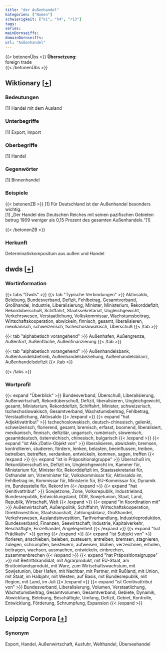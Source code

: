 ```yaml
---
title: "der Außenhandel"
kategorien: ["Nomen"]
schwierigkeit: ["k1", "h4", "r13"]
tags:
series:
mainDornseiffs:
domainDornseiffs:
url: "Außenhandel"
---
```


{{< betonenÜbs >}}
**Übersetzung:**  
foreign  trade  
{{< /betonenÜbs >}}

## Wiktionary [[+](https://de.wiktionary.org/wiki/Außenhandel)]

### Bedeutungen
[1] Handel mit dem Ausland  

### Unterbegriffe
[1] Export, Import  

### Oberbegriffe
[1] Handel  

### Gegenwörter
[1] Binnenhandel  

### Beispiele
{{< betonenZB >}}
[1] Für Deutschland ist der Außenhandel besonders wichtig.  
[1] „Der Handel des Deutschen Reiches mit seinen pazifischen Gebieten betrug 1909 weniger als 0,15 Prozent des gesamten Außenhandels.“[1]  

{{< /betonenZB >}}
### Herkunft
Determinativkompositum aus außen und Handel  



## dwds [[+](https://www.dwds.de/wb/Außenhandel)]

### Wortinformation
{{< tabs "Dwds" >}}
{{< tab "Typische Verbindungen" >}}
Aktivsaldo, Belebung, Bundesverband, Defizit, Fehlbetrag, Gesamtverband, Großhandel, Industrie, Liberalisierung, Minister, Ministerium, Rekorddefizit, Rekordüberschuß, Schiffahrt, Staatssekretariat, Ungleichgewicht, Verkehrswesen, Verstaatlichung, Volkskommissar, Wachstumsbeitrag, Wirtschaftskooperation, abwickeln, finnisch, gesamt, liberalisieren, mexikanisch, schweizerisch, tschechoslowakisch, Überschuß
{{< /tab >}}

{{< tab "alphabetisch vorangehend" >}}
Außenhafen, Außengrenze, Außenfort, Außenfläche, Außenfinanzierung
{{< /tab >}}

{{< tab "alphabetisch vorangehend" >}}
Außenhandelsbank, Außenhandelsbetrieb, Außenhandelsbeziehung, Außenhandelsbilanz, Außenhandelsdefizit
{{< /tab >}}

{{< /tabs >}}

### Wortprofil
{{< expand "Überblick" >}} Bundesverband, Überschuß, Liberalisierung, Außenwirtschaft, Rekordüberschuß, Defizit, liberalisieren, Ungleichgewicht, gesamt, Ministerium, Rekorddefizit, Schiffahrt, Minister, schweizerisch, tschechoslowakisch, Gesamtverband, Wachstumsbeitrag, Fehlbetrag, Verstaatlichung, Aktivsaldo {{< /expand >}}
{{< expand "hat Adjektivattribut" >}} tschechoslowakisch, deutsch-chinesisch, gelenkt, schweizerisch, florierend, gesamt, bremisch, erfasst, boomend, liberalisiert, mexikanisch, finnisch, defizitär, ungarisch, rumänisch, slowenisch, gesamtdeutsch, österreichisch, chinesisch, bulgarisch {{< /expand >}}
{{< expand "ist Akk./Dativ-Objekt von" >}} liberalisieren, abwickeln, bremsen, kontrollieren, studieren, fördern, lenken, belasten, beeinflussen, treiben, betreiben, betreffen, verdanken, entwickeln, kommen, sagen, treffen {{< /expand >}}
{{< expand "ist in Präpositionalgruppe" >}} Überschuß im, Rekordüberschuß im, Defizit im, Ungleichgewicht im, Kammer für, Ministerium für, Minister für, Rekorddefizit im, Staatssekretariat für, Osthandel am, Vizeminister für, Volkskommissar für, Aktivsaldo im, Fehlbetrag im, Kommissar für, Ministerin für, EU-Kommissar für, Dynamik im, Bundesstelle für, Rekord im {{< /expand >}}
{{< expand "hat Genitivattribut" >}} Sowjetzone, Zone, Volksrepublik, Industrieland, Bundesrepublik, Entwicklungsland, DDR, Sowjetunion, Staat, Land, Republik, Wirtschaft, Welt {{< /expand >}}
{{< expand "in Koordination mit" >}} Außenwirtschaft, Außenpolitik, Schiffahrt, Wirtschaftskooperation, Direktinvestition, Staatshaushalt, Zahlungsbilanz, Großhandel, Verkehrswesen, Auslandsinvestition, Tarifverhandlung, Industrieproduktion, Bundesverband, Finanzen, Seewirtschaft, Industrie, Kapitalverkehr, Beschäftigte, Einzelhandel, Angelegenheit {{< /expand >}}
{{< expand "hat Prädikativ" >}} gering {{< /expand >}}
{{< expand "ist Subjekt von" >}} florieren, anschieben, beleben, zusteuern, antreiben, bremsen, stagnieren, zulegen, schrumpfen, beisteuern, aufweisen, blühen, verzeichnen, erholen, beitragen, wachsen, ausmachen, entwickeln, einbrechen, zusammenbrechen {{< /expand >}}
{{< expand "hat Präpositionalgruppe" >}} mit Beitrittskandidat, mit Agrarprodukt, mit EU-Staat, am Bruttoinlandsprodukt, mit Ware, zum Wirtschaftswachstum, mit Sowjetunion, über Hafen, mit Nachbar, mit Partner, mit Rußland, mit Union, mit Staat, im Halbjahr, mit Westen, auf Basis, mit Bundesrepublik, mit Region, mit Land, im Juli {{< /expand >}}
{{< expand "ist Genitivattribut von" >}} Bundesverband, Liberalisierung, Volumen, Verstaatlichung, Wachstumsbeitrag, Gesamtvolumen, Gesamtverband, Gebiete, Dynamik, Abwicklung, Belebung, Beschäftigte, Umfang, Defizit, Gebiet, Kontrolle, Entwicklung, Förderung, Schrumpfung, Expansion {{< /expand >}}

## Leipzig Corpora [[+](https://corpora.uni-leipzig.de/en/res?word=Außenhandel&corpusId=deu_newscrawl-public_2018)]


### Synonym
Export, Handel, Außenwirtschaft, Ausfuhr, Welthandel, Überseehandel

